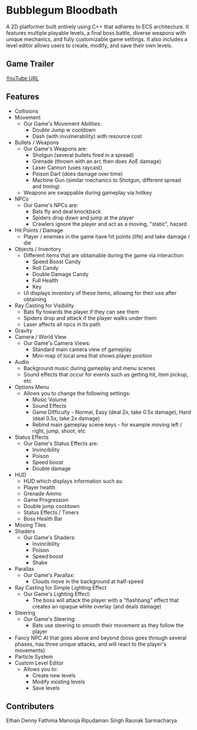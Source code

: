 # Bubblegum Bloodbath
A 2D platformer built entirely using C++ that adheres to ECS architecture. It features multiple playable levels, a final boss battle, diverse weapons with unique mechanics, and fully customizable game settings. It also includes a level editor allows users to create, modify, and save their own levels.

## Game Trailer
[YouTube URL](https://youtu.be/APVTMvT-CXE)

## Features
- Collisions
- Movement
  - Our Game's Movement Abilities:
    - Double Jump w cooldown
    - Dash (with invulnerability) with resource cost
- Bullets / Weapons
  - Our Game's Weapons are:
    - Shotgun (several bullets fired in a spread)
    - Grenade (thrown with an arc then does AoE damage)
    - Laser Cannon (uses raycast)
    - Poison Dart (does damage over time)
    - Machine Gun (similar mechanics to Shotgun, different spread and timing)
  - Weapons are swappable during gameplay via hotkey
- NPCs
  - Our Game's NPCs are:
    - Bats fly and deal knockback
    - Spiders drop down and jump at the player
    - Crawlers ignore the player and act as a moving, "static", hazard
- Hit Points / Damage
  - Player / enemies in the game have hit points (life) and take damage / die
- Objects / Inventory
  - Different items that are obtainable during the game via interaction:
    - Speed Boost Candy
    - Roll Candy
    - Double Damage Candy
    - Full Health
    - Key
  - UI displays inventory of these items, allowing for their use after obtaining
- Ray Casting for Visibility
  - Bats fly towards the player if they can see them
  - Spiders drop and attack if the player walks under them
  - Laser affects all npcs in its path
- Gravity
- Camera / World View
  - Our Game's Camera Views:
    - Standard main camera view of gameplay
    - Mini-map of local area that shows player position
- Audio
  - Background music during gameplay and menu scenes
  - Sound effects that occur for events such as getting hit, item pickup, etc
- Options Menu
  - Allows you to change the following settings:
    - Music Volume
    - Sound Effects
    - Game Difficulty - Normal, Easy (deal 2x, take 0.5x damage), Hard (deal 0.5x, take 2x damage)
    - Rebind main gameplay scene keys - for example moving left / right, jump, shoot, etc
- Status Effects
  - Our Game's Status Effects are:
    - Invincibility
    - Poison
    - Speed boost
    - Double damage
- HUD
  -  HUD which displays information such as:
    - Player health
    - Grenade Ammo
    - Game Progression
    - Double jump cooldown
    - Status Effects / Timers
    - Boss Health Bar
- Moving Tiles
- Shaders
  - Our Game's Shaders:
    - Invincibility
    - Poison
    - Speed boost
    - Shake
- Parallax
  - Our Game's Parallax:
    - Clouds move in the background at half-speed
- Ray Casting for Simple Lighting Effect
  - Our Game's Lighting Effect:
    - The boss will attack the player with a "flashbang" effect that creates an opaque white overlay (and deals damage)
- Steering
  - Our Game's Steering:
    - Bats use steering to smooth their movement as they follow the player
- Fancy NPC AI that goes above and beyond (boss goes through several phases, has three unique attacks, and will react to the player's movements)
- Particle System
- Custom Level Editor
  - Allows you to:
    - Create new levels
    - Modify existing levels
    - Save levels
   

## Contributers
Ethan Denny
Fathima Manooja
Ripudaman Singh
Raunak Sarmacharya
